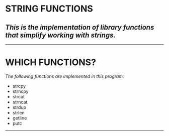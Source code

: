 # STRING FUNCTIONS
*This is the **implementation** of library functions that simplify working with **strings**.*
-----------------
______
# WHICH FUNCTIONS?
*The following functions are implemented in this program:*

* strcpy
* strncpy
* strcat
* strncat
* strdup
* strlen
* getline
* putc
_____


